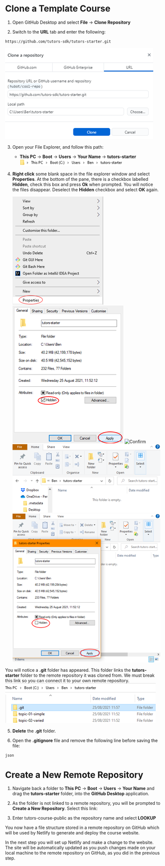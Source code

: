 # Clone a Template Course

1. Open GitHub Desktop and select **File** -> **Clone Repository**

2. Switch to the **URL** tab and enter the following:

~~~
https://github.com/tutors-sdk/tutors-starter.git
~~~

![Clone Repo](img/2-cloned.png)

3. Open your File Explorer, and follow this path:

    - **This PC** -> **Boot** -> **Users** -> **Your Name** -> **tutors-starter**
![Path to tutors-starter](img/3-path.png)

4. **Right click** some blank space in the file explorer window and select **Properties**. At the bottom of the pane, there is a checkbox labelled **Hidden**, check this box and press **Ok** when prompted. You will notice the files disappear. Deselect the **Hidden** checkbox and select **OK** again.

    ![Properties](img/4-propr.png)
    ![Hide Files](img/5-hide.png)
    ![Confirm](img/6-hidee.png)
    ![Hidden Files](img/7-hidden.png)
    ![Show Files](img/8-shown.png)


You will notice a **.git** folder has appeared. This folder links the **tutors-starter** folder to the remote repository it was cloned from. We must break this link so you can connect it to your own remote repository.
    ![.git Folder](img/10-git.png)

5. **Delete** the **.git** folder. 

6. Open the **.gitignore** file and remove the following line before saving the file:

~~~
json
~~~ 


# Create a New Remote Repository

1. Navigate back a folder to **This PC** -> **Boot** -> **Users** -> **Your Name** and drag the **tutors-starter** folder, into the **GitHub Desktop** application.

2. As the folder is not linked to a remote repository, you will be prompted to **Create a New Repository**. Select this link:

3. Enter tutors-course-public as the repository name and select **LOOKUP**

You now have a file structure stored in a remote repository on GitHub which will be used by Netlify to generate and deploy the course website. 

In the next step you will set up Netlify and make a change to the website. The site will be automatically updated as you push changes made on your local machine to the remote repository on GitHub, as you did in the previous step.